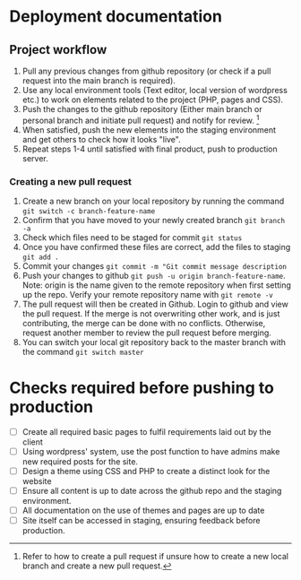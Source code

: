 # Deployment documentation
## Project workflow
1. Pull any previous changes from github repository (or check if a pull request into the main branch is required).
2. Use any local environment tools (Text editor, local version of wordpress etc.) to work on elements related to the project (PHP, pages and CSS).
3. Push the changes to the github repository (Either main branch or personal branch and initiate pull request) and notify for review. [^1]
4. When satisfied, push the new elements into the staging environment and get others to check how it looks "live".
5. Repeat steps 1-4 until satisfied with final product, push to production server.

[^1]: Refer to how to create a pull request if unsure how to create a new local branch and create a new pull request.

### Creating a new pull request
1. Create a new branch on your local repository by running the command ```git switch -c branch-feature-name```
2. Confirm that you have moved to your newly created branch ```git branch -a```
3. Check which files need to be staged for commit ```git status```
4. Once you have confirmed these files are correct, add the files to staging ```git add .```
5. Commit your changes ```git commit -m "Git commit message description```
6. Push your changes to github ```git push -u origin branch-feature-name```. Note: origin is the name given to the remote repository when first setting up the repo. Verify your remote repository name with ```git remote -v```
7. The pull request will then be created in Github. Login to github and view the pull request. If the merge is not overwriting other work, and is just contributing, the merge can be done with no conflicts. Otherwise, request another member to review the pull request before merging.
8. You can switch your local git repository back to the master branch with the command ```git switch master```

# Checks required before pushing to production
- [ ] Create all required basic pages to fulfil requirements laid out by the client
- [ ] Using wordpress' system, use the post function to have admins make new required posts for the site.
- [ ] Design a theme using CSS and PHP to create a distinct look for the website
- [ ] Ensure all content is up to date across the github repo and the staging environment.
- [ ] All documentation on the use of themes and pages are up to date
- [ ] Site itself can be accessed in staging, ensuring feedback before production.

